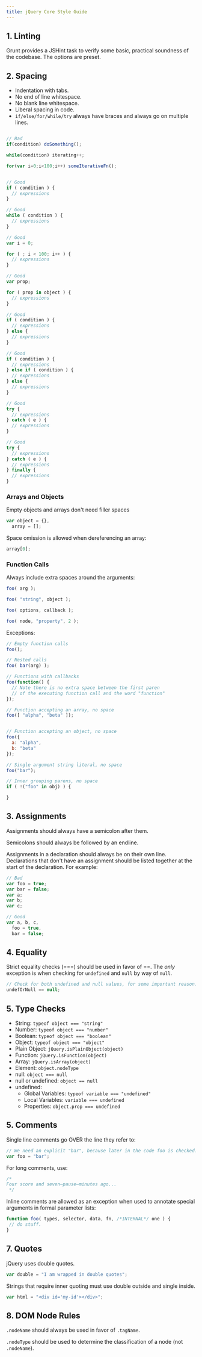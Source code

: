 ```yaml
---
title: jQuery Core Style Guide
---
```


## 1. Linting

Grunt provides a JSHint task to verify some basic, practical soundness of the codebase. The options are preset.

##  2. Spacing

  - Indentation with tabs.
  - No end of line whitespace.
  - No blank line whitespace.
  - Liberal spacing in code.
  - `if/else/for/while/try` always have braces and always go on multiple lines.



```js

// Bad
if(condition) doSomething();

while(condition) iterating++;

for(var i=0;i<100;i++) someIterativeFn();


// Good
if ( condition ) {
  // expressions
}

// Good
while ( condition ) {
  // expressions
}

// Good
var i = 0;

for ( ; i < 100; i++ ) {
  // expressions
}

// Good
var prop;

for ( prop in object ) {
  // expressions
}

// Good
if ( condition ) {
  // expressions
} else {
  // expressions
}

// Good
if ( condition ) {
  // expressions
} else if ( condition ) {
  // expressions
} else {
  // expressions
}

// Good
try {
  // expressions
} catch ( e ) {
  // expressions
}

// Good
try {
  // expressions
} catch ( e ) {
  // expressions
} finally {
  // expressions
}
```


### Arrays and Objects

Empty objects and arrays don't need filler spaces

```js
var object = {},
  array = [];
```

Space omission is allowed when dereferencing an array:

```js
array[0];
```



### Function Calls

Always include extra spaces around the arguments:

```js
foo( arg );

foo( "string", object );

foo( options, callback );

foo( node, "property", 2 );
```

Exceptions:

```js
// Empty function calls
foo();

// Nested calls
foo( bar(arg) );

// Functions with callbacks
foo(function() {
  // Note there is no extra space between the first paren
  // of the executing function call and the word "function"
});

// Function accepting an array, no space
foo([ "alpha", "beta" ]);


// Function accepting an object, no space
foo({
  a: "alpha",
  b: "beta"
});

// Single argument string literal, no space
foo("bar");

// Inner grouping parens, no space
if ( !("foo" in obj) ) {

}

```

## 3. Assignments

Assignments should always have a semicolon after them.

Semicolons should always be followed by an endline.

Assignments in a declaration should always be on their own line. Declarations that don't have an assignment should be listed together at the start of the declaration. For example:

```js
// Bad
var foo = true;
var bar = false;
var a;
var b;
var c;

// Good
var a, b, c,
  foo = true,
  bar = false;
```

## 4. Equality

Strict equality checks (===) should be used in favor of ==. The _only_ exception is when checking for `undefined` and `null` by way of `null`.

```js
// Check for both undefined and null values, for some important reason.
undefOrNull == null;
```

## 5. Type Checks

- String: `typeof object === "string"`
- Number: `typeof object === "number"`
- Boolean: `typeof object === "boolean"`
- Object: `typeof object === "object"`
- Plain Object: `jQuery.isPlainObject(object)`
- Function: `jQuery.isFunction(object)`
- Array: `jQuery.isArray(object)`
- Element: `object.nodeType`
- null: `object === null`
- null or undefined: `object == null`
- undefined:
  - Global Variables: `typeof variable === "undefined"`
  - Local Variables: `variable === undefined`
  - Properties: `object.prop === undefined`


## 5. Comments

Single line comments go OVER the line they refer to:

```js
// We need an explicit "bar", because later in the code foo is checked.
var foo = "bar";
```

For long comments, use:

```js
/*
Four score and seven—pause—minutes ago...
 */
```

Inline comments are allowed as an exception when used to annotate special arguments in formal parameter lists:

```js
function foo( types, selector, data, fn, /*INTERNAL*/ one ) {
 // do stuff.
}
```

## 7. Quotes

jQuery uses double quotes.

```js
var double = "I am wrapped in double quotes";
```

Strings that require inner quoting must use double outside and single inside.

```js
var html = "<div id='my-id'></div>";
```

## 8. DOM Node Rules

`.nodeName` should always be used in favor of `.tagName`.

`.nodeType` should be used to determine the classification of a node (not `.nodeName`).
